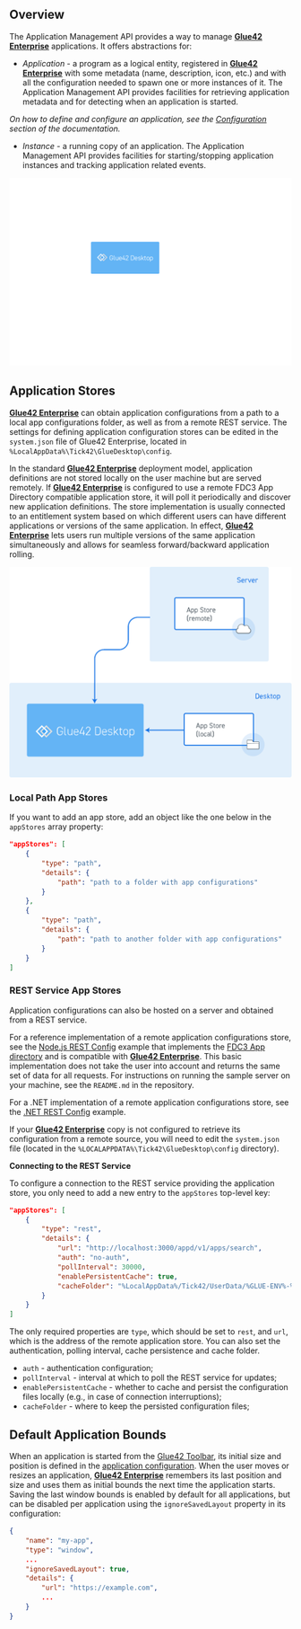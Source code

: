## Overview

The Application Management API provides a way to manage [**Glue42 Enterprise**](https://glue42.com/enterprise/) applications. It offers abstractions for:

- *Application* - a program as a logical entity, registered in [**Glue42 Enterprise**](https://glue42.com/enterprise/) with some metadata (name, description, icon, etc.) and with all the configuration needed to spawn one or more instances of it. The Application Management API provides facilities for retrieving application metadata and for detecting when an application is started.

*On how to define and configure an application, see the [Configuration](../../../developers/configuration/application/index.html) section of the documentation.*

- *Instance* - a running copy of an application. The Application Management API provides facilities for starting/stopping application instances and tracking application related events.

![App Management](../../../images/app-management/app-management.gif)

## Application Stores

[**Glue42 Enterprise**](https://glue42.com/enterprise/) can obtain application configurations from a path to a local app configurations folder, as well as from a remote REST service. The settings for defining application configuration stores can be edited in the `system.json` file of Glue42 Enterprise, located in `%LocalAppData%\Tick42\GlueDesktop\config`.

In the standard [**Glue42 Enterprise**](https://glue42.com/enterprise/) deployment model, application definitions are not stored locally on the user machine but are served remotely. If [**Glue42 Enterprise**](https://glue42.com/enterprise/) is configured to use a remote FDC3 App Directory compatible application store, it will poll it periodically and discover new application definitions. The store implementation is usually connected to an entitlement system based on which different users can have different applications or versions of the same application. In effect, [**Glue42 Enterprise**](https://glue42.com/enterprise/) lets users run multiple versions of the same application simultaneously and allows for seamless forward/backward application rolling. 


![App Stores](../../../images/configuration-stores/app-stores.png)

### Local Path App Stores

If you want to add an app store, add an object like the one below in the `appStores` array property:

```json
"appStores": [
    {
        "type": "path",
        "details": {
            "path": "path to a folder with app configurations"
        }
    },
    {
        "type": "path",
        "details": {
            "path": "path to another folder with app configurations"
        }
    }
]
```

### REST Service App Stores

Application configurations can also be hosted on a server and obtained from a REST service. 

For a reference implementation of a remote application configurations store, see the [Node.js REST Config](https://github.com/Glue42/rest-config-example-node-js) example that implements the [FDC3 App directory](https://fdc3.finos.org/docs/1.0/appd-intro) and is compatible with [**Glue42 Enterprise**](https://glue42.com/enterprise/). This basic implementation does not take the user into account and returns the same set of data for all requests. For instructions on running the sample server on your machine, see the `README.md` in the repository.

For a .NET implementation of a remote application configurations store, see the [.NET REST Config](https://github.com/Tick42/rest-config-example-net) example.

If your [**Glue42 Enterprise**](https://glue42.com/enterprise/) copy is not configured to retrieve its configuration from a remote source, you will need to edit the `system.json` file (located in the `%LOCALAPPDATA%\Tick42\GlueDesktop\config` directory).

**Connecting to the REST Service**

To configure a connection to the REST service providing the application store, you only need to add a new entry to the `appStores` top-level key:

```json
"appStores": [
    {
        "type": "rest",
        "details": {
            "url": "http://localhost:3000/appd/v1/apps/search",
            "auth": "no-auth",
            "pollInterval": 30000,
            "enablePersistentCache": true,
            "cacheFolder": "%LocalAppData%/Tick42/UserData/%GLUE-ENV%-%GLUE-REGION%/gcsCache/"
        }
    }
]
```

The only required properties are `type`, which should be set to `rest`, and `url`, which is the address of the remote application store. You can also set the authentication, polling interval, cache persistence and cache folder.

- `auth` - authentication configuration;
- `pollInterval` - interval at which to poll the REST service for updates;
- `enablePersistentCache` - whether to cache and persist the configuration files locally (e.g., in case of connection interruptions);
- `cacheFolder` - where to keep the persisted configuration files;

## Default Application Bounds

When an application is started from the [Glue42 Toolbar](../../glue42-toolbar/index.html), its initial size and position is defined in the [application configuration](../../../developers/configuration/application/index.html). When the user moves or resizes an application, [**Glue42 Enterprise**](https://glue42.com/enterprise/) remembers its last position and size and uses them as initial bounds the next time the application starts. Saving the last window bounds is enabled by default for all applications, but can be disabled per application using the `ignoreSavedLayout` property in its configuration:

```json
{
    "name": "my-app",
    "type": "window",
    ...
    "ignoreSavedLayout": true,
    "details": {
        "url": "https://example.com",
        ...
    }
}
``` 